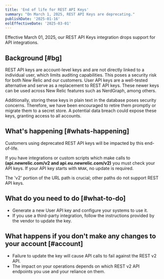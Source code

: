 ```yaml
---
title: 'End of life for REST API Keys'
summary: "On March 1, 2025, REST API Keys are deprecating."
publishDate: '2025-01-16'
eolEffectiveDate: '2025-03-01'
---
```


Effective March 01, 2025, our REST API Keys integration drops support for API integrations.

## Background [#bg]

REST API keys are account-level keys and are not directly linked to a individual user, which limits auditing capabilities. This poses a security risk for both New Relic and our customers. User API keys are a well-tested alternative and serve as a replacement to REST API keys. These newer keys can be used across New Relic features such as NerdGraph, among others.

Additionally, storing these keys in plain text in the database poses security concerns. Therefore, we have been encouraged to retire them promptly or migrate them to a secret store. A potential data breach could expose these keys, granting access to all accounts.

## What's happening [#whats-happening]

Customers using deprecated REST API keys will be impacted by this end-of-life.

If you have integrations or custom scripts which make calls to **(api.newrelic.com/v2 and api.eu.newrelic.com/v2)** you must check your API keys. If your API key starts with `NRAK`, no update is required.

<Callout variant="tip">
     The 'v2' portion of the URL path is crucial; other paths do not support REST API keys.
   </Callout>

## What do you need to do [#what-to-do]

* Generate a new User API key and configure your systems to use it.
* If you use a third-party integration, follow the instructions provided by the vendor to update the key.

## What happens if you don't make any changes to your account [#account]

* Failure to update the key will cause API calls to fail against the REST v2 API.
* The impact on your operations depends on which REST v2 API endpoints you use and your reliance on them.